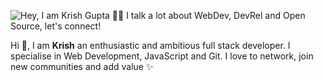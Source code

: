 ![Hey, I am Krish Gupta 👋🏻 I talk a lot about WebDev, DevRel and Open Source, let's connect!](https://github.com/krishstwt/krishstwt/assets/135469703/1991d3a2-cc2c-4add-80a6-834fb8bb4ecb)

Hi 👋, I am **Krish** an enthusiastic and ambitious full stack developer. I specialise in Web Development, JavaScript and Git. I love to network, join new communities and add value ✨
